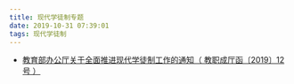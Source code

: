 ```yaml
---
title: 现代学徒制专题
date: 2019-10-31 07:39:01
tags: 现代学徒制
---
```


- [教育部办公厅关于全面推进现代学徒制工作的通知（ 教职成厅函〔2019〕12号 ）]( http://www.moe.gov.cn/srcsite/A07/s7055/201906/t20190603_384281.html )

